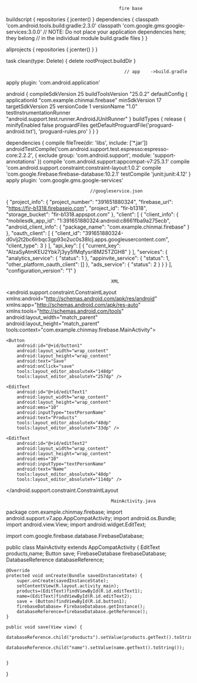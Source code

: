                                                fire base
buildscript {
    repositories {
        jcenter()
    }
    dependencies {
        classpath 'com.android.tools.build:gradle:2.3.0'
        classpath 'com.google.gms:google-services:3.0.0'
        // NOTE: Do not place your application dependencies here; they belong
        // in the individual module build.gradle files
    }
}

allprojects {
    repositories {
        jcenter()
    }
}

task clean(type: Delete) {
    delete rootProject.buildDir
}
                 
                 
                 
                                                 // app    ->build.gradle 
apply plugin: 'com.android.application'

android {
    compileSdkVersion 25
    buildToolsVersion "25.0.2"
    defaultConfig {
        applicationId "com.example.chinmai.firebase"
        minSdkVersion 17
        targetSdkVersion 25
        versionCode 1
        versionName "1.0"
        testInstrumentationRunner "android.support.test.runner.AndroidJUnitRunner"
    }
    buildTypes {
        release {
            minifyEnabled false
            proguardFiles getDefaultProguardFile('proguard-android.txt'), 'proguard-rules.pro'
        }
    }
}

dependencies {
    compile fileTree(dir: 'libs', include: ['*.jar'])
    androidTestCompile('com.android.support.test.espresso:espresso-core:2.2.2', {
        exclude group: 'com.android.support', module: 'support-annotations'
    })
    compile 'com.android.support:appcompat-v7:25.3.1'
    compile 'com.android.support.constraint:constraint-layout:1.0.2'
    compile 'com.google.firebase:firebase-database:10.2.1'
    testCompile 'junit:junit:4.12'
}
apply plugin: 'com.google.gms.google-services'

                                    //googleservice.json
{
  "project_info": {
    "project_number": "391651880324",
    "firebase_url": "https://fir-b1318.firebaseio.com",
    "project_id": "fir-b1318",
    "storage_bucket": "fir-b1318.appspot.com"
  },
  "client": [
    {
      "client_info": {
        "mobilesdk_app_id": "1:391651880324:android:c8661fba9a275ecb",
        "android_client_info": {
          "package_name": "com.example.chinmai.firebase"
        }
      },
      "oauth_client": [
        {
          "client_id": "391651880324-d0vlj2t2bc6lrbqc3gp93o2uc0s38lcj.apps.googleusercontent.com",
          "client_type": 3
        }
      ],
      "api_key": [
        {
          "current_key": "AIzaSyAtmKEU2Ybk7j3yy5fMqfysrl8M25TZGH8"
        }
      ],
      "services": {
        "analytics_service": {
          "status": 1
        },
        "appinvite_service": {
          "status": 1,
          "other_platform_oauth_client": []
        },
        "ads_service": {
          "status": 2
        }
      }
    }
  ],
  "configuration_version": "1"
}

                                            XML
<?xml version="1.0" encoding="utf-8"?>
<android.support.constraint.ConstraintLayout xmlns:android="http://schemas.android.com/apk/res/android"
    xmlns:app="http://schemas.android.com/apk/res-auto"
    xmlns:tools="http://schemas.android.com/tools"
    android:layout_width="match_parent"
    android:layout_height="match_parent"
    tools:context="com.example.chinmay.firebase.MainActivity">

    <Button
        android:id="@+id/button1"
        android:layout_width="wrap_content"
        android:layout_height="wrap_content"
        android:text="Save"
        android:onClick="save"
        tools:layout_editor_absoluteX="148dp"
        tools:layout_editor_absoluteY="257dp" />

    <EditText
        android:id="@+id/editText1"
        android:layout_width="wrap_content"
        android:layout_height="wrap_content"
        android:ems="10"
        android:inputType="textPersonName"
        android:text="Products"
        tools:layout_editor_absoluteX="48dp"
        tools:layout_editor_absoluteY="33dp" />

    <EditText
        android:id="@+id/editText2"
        android:layout_width="wrap_content"
        android:layout_height="wrap_content"
        android:ems="10"
        android:inputType="textPersonName"
        android:text="Name"
        tools:layout_editor_absoluteX="48dp"
        tools:layout_editor_absoluteY="114dp" />

</android.support.constraint.ConstraintLayout

                                            MainActivity.java
package com.example.chinmay.firebase;
import android.support.v7.app.AppCompatActivity;
import android.os.Bundle;
import android.view.View;
import android.widget.EditText;

import com.google.firebase.database.FirebaseDatabase;

public class MainActivity extends AppCompatActivity {
    EditText products,name;
    Button save;
    FirebaseDatabase firebaseDatabase;
    DatabaseReference databaseReference;

    @Override
    protected void onCreate(Bundle savedInstanceState) {
        super.onCreate(savedInstanceState);
        setContentView(R.layout.activity_main);
        products=(EditText)findViewById(R.id.editText1);
        name=(EditText)findViewById(R.id.editText2);
        save = (Button)findViewById(R.id.button1);
        firebaseDatabase= FirebaseDatabase.getInstance();
        databaseReference=firebaseDatabase.getReference();
    }

    public void save(View view) {
        databaseReference.child("products").setValue(products.getText().toString());
        databaseReference.child("name").setValue(name.getText().toString());


    }
}


